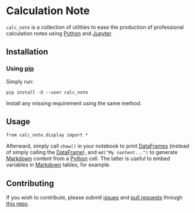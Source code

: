 # Calculation Note

`calc_note` is a collection of utilities to ease the production of professional calculation notes using [Python](https://www.python.org/) and [Jupyter](https://jupyter.org/).

## Installation

### Using [pip](https://pip.pypa.io/en/stable/)

Simply run:

`pip install -U --user calc_note`

Install any missing requirement using the same method.

## Usage

`from calc_note.display import *`

Afterward, simply call `show()` in your notebook to print [DataFrames](https://pandas.pydata.org/pandas-docs/stable/reference/api/pandas.DataFrame.html) (instead of simply calling the [DataFrame](https://pandas.pydata.org/pandas-docs/stable/reference/api/pandas.DataFrame.html)), and `md("My content...")` to generate [Markdown](https://en.wikipedia.org/wiki/Markdown) content from a [Python](https://www.python.org/) cell. The latter is useful to embed variables in [Markdown](https://en.wikipedia.org/wiki/Markdown) tables, for example.

## Contributing

If you wish to contribute, please submit [issues](https://github.com/miek770/calc_note/issues) and [pull requests](https://github.com/miek770/calc_note/pulls) through [this repo](https://gitlab.com/miek770/energy_tools#contributing).